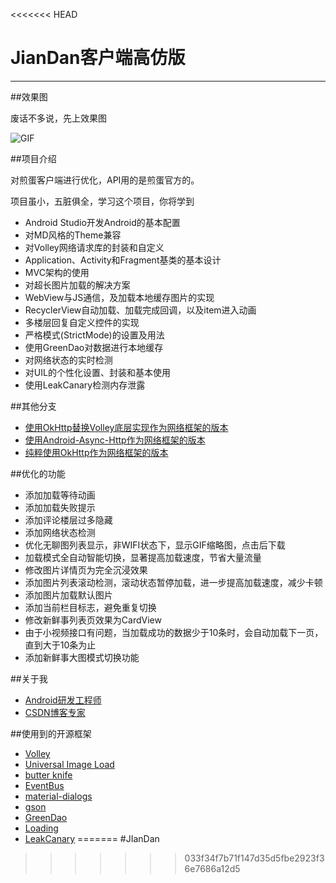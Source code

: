 <<<<<<< HEAD
# JianDan客户端高仿版

---

##效果图

废话不多说，先上效果图

![GIF](https://coding.net/u/chaokun/p/JIanDan/git/blob/master/images/demo.gif)

##项目介绍

对煎蛋客户端进行优化，API用的是煎蛋官方的。

项目虽小，五脏俱全，学习这个项目，你将学到

- Android Studio开发Android的基本配置
- 对MD风格的Theme兼容
- 对Volley网络请求库的封装和自定义
- Application、Activity和Fragment基类的基本设计
- MVC架构的使用
- 对超长图片加载的解决方案
- WebView与JS通信，及加载本地缓存图片的实现
- RecyclerView自动加载、加载完成回调，以及item进入动画
- 多楼层回复自定义控件的实现
- 严格模式(StrictMode)的设置及用法
- 使用GreenDao对数据进行本地缓存
- 对网络状态的实时检测
- 对UIL的个性化设置、封装和基本使用
- 使用LeakCanary检测内存泄露

##其他分支

- [使用OkHttp替换Volley底层实现作为网络框架的版本](https://github.com/ZhaoKaiQiang/JianDan_OkHttpWithVolley)
- [使用Android-Async-Http作为网络框架的版本](https://github.com/ZhaoKaiQiang/JianDan_AsyncHttpClient)
- [纯粹使用OkHttp作为网络框架的版本](https://github.com/ZhaoKaiQiang/JianDan_OkHttp)

##优化的功能

- 添加加载等待动画
- 添加加载失败提示
- 添加评论楼层过多隐藏
- 添加网络状态检测
- 优化无聊图列表显示，非WIFI状态下，显示GIF缩略图，点击后下载
- 加载模式全自动智能切换，显著提高加载速度，节省大量流量
- 修改图片详情页为完全沉浸效果
- 添加图片列表滚动检测，滚动状态暂停加载，进一步提高加载速度，减少卡顿
- 添加图片加载默认图片
- 添加当前栏目标志，避免重复切换
- 修改新鲜事列表页效果为CardView
- 由于小视频接口有问题，当加载成功的数据少于10条时，会自动加载下一页，直到大于10条为止
- 添加新鲜事大图模式切换功能

##关于我

- [Android研发工程师](http://weibo.com/zhaokaiqiang1992)
- [CSDN博客专家](http://blog.csdn.net/zhaokaiqiang1992)

##使用到的开源框架

- [Volley](https://android.googlesource.com/platform/frameworks/volley)
- [Universal Image Load](https://github.com/nostra13/Android-Universal-Image-Loader)
- [butter knife](https://github.com/JakeWharton/butterknife)
- [EventBus](https://github.com/greenrobot/EventBus)
- [material-dialogs](https://github.com/afollestad/material-dialogs)
- [gson](https://code.google.com/p/google-gson/)
- [GreenDao](http://greendao-orm.com/)
- [Loading](https://github.com/yankai-victor/Loading)
- [LeakCanary](https://github.com/square/leakcanary)
=======
#JIanDan
>>>>>>> 033f34f7b71f147d35d5fbe2923f36e7686a12d5
